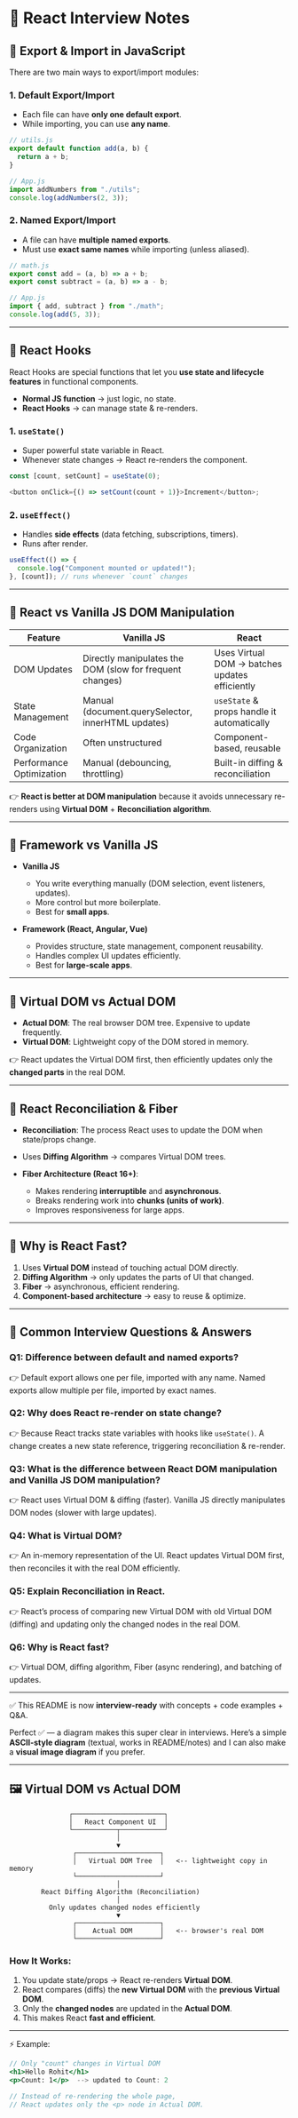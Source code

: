# 📘 React Interview Notes

## 🔹 Export & Import in JavaScript

There are two main ways to export/import modules:

### 1. **Default Export/Import**

- Each file can have **only one default export**.
- While importing, you can use **any name**.

```js
// utils.js
export default function add(a, b) {
  return a + b;
}

// App.js
import addNumbers from "./utils";
console.log(addNumbers(2, 3));
```

### 2. **Named Export/Import**

- A file can have **multiple named exports**.
- Must use **exact same names** while importing (unless aliased).

```js
// math.js
export const add = (a, b) => a + b;
export const subtract = (a, b) => a - b;

// App.js
import { add, subtract } from "./math";
console.log(add(5, 3));
```

---

## 🔹 React Hooks

React Hooks are special functions that let you **use state and lifecycle features** in functional components.

- **Normal JS function** → just logic, no state.
- **React Hooks** → can manage state & re-renders.

### 1. `useState()`

- Super powerful state variable in React.
- Whenever state changes → React re-renders the component.

```js
const [count, setCount] = useState(0);

<button onClick={() => setCount(count + 1)}>Increment</button>;
```

### 2. `useEffect()`

- Handles **side effects** (data fetching, subscriptions, timers).
- Runs after render.

```js
useEffect(() => {
  console.log("Component mounted or updated!");
}, [count]); // runs whenever `count` changes
```

---

## 🔹 React vs Vanilla JS DOM Manipulation

| Feature                  | Vanilla JS                                               | React                                          |
| ------------------------ | -------------------------------------------------------- | ---------------------------------------------- |
| DOM Updates              | Directly manipulates the DOM (slow for frequent changes) | Uses Virtual DOM → batches updates efficiently |
| State Management         | Manual (document.querySelector, innerHTML updates)       | `useState` & props handle it automatically     |
| Code Organization        | Often unstructured                                       | Component-based, reusable                      |
| Performance Optimization | Manual (debouncing, throttling)                          | Built-in diffing & reconciliation              |

👉 **React is better at DOM manipulation** because it avoids unnecessary re-renders using **Virtual DOM** + **Reconciliation algorithm**.

---

## 🔹 Framework vs Vanilla JS

- **Vanilla JS**

  - You write everything manually (DOM selection, event listeners, updates).
  - More control but more boilerplate.
  - Best for **small apps**.

- **Framework (React, Angular, Vue)**

  - Provides structure, state management, component reusability.
  - Handles complex UI updates efficiently.
  - Best for **large-scale apps**.

---

## 🔹 Virtual DOM vs Actual DOM

- **Actual DOM**: The real browser DOM tree. Expensive to update frequently.
- **Virtual DOM**: Lightweight copy of the DOM stored in memory.

👉 React updates the Virtual DOM first, then efficiently updates only the **changed parts** in the real DOM.

---

## 🔹 React Reconciliation & Fiber

- **Reconciliation**: The process React uses to update the DOM when state/props change.
- Uses **Diffing Algorithm** → compares Virtual DOM trees.
- **Fiber Architecture (React 16+)**:

  - Makes rendering **interruptible** and **asynchronous**.
  - Breaks rendering work into **chunks (units of work)**.
  - Improves responsiveness for large apps.

---

## 🔹 Why is React Fast?

1. Uses **Virtual DOM** instead of touching actual DOM directly.
2. **Diffing Algorithm** → only updates the parts of UI that changed.
3. **Fiber** → asynchronous, efficient rendering.
4. **Component-based architecture** → easy to reuse & optimize.

---

## 🔹 Common Interview Questions & Answers

### Q1: Difference between default and named exports?

👉 Default export allows one per file, imported with any name. Named exports allow multiple per file, imported by exact names.

### Q2: Why does React re-render on state change?

👉 Because React tracks state variables with hooks like `useState()`. A change creates a new state reference, triggering reconciliation & re-render.

### Q3: What is the difference between React DOM manipulation and Vanilla JS DOM manipulation?

👉 React uses Virtual DOM & diffing (faster). Vanilla JS directly manipulates DOM nodes (slower with large updates).

### Q4: What is Virtual DOM?

👉 An in-memory representation of the UI. React updates Virtual DOM first, then reconciles it with the real DOM efficiently.

### Q5: Explain Reconciliation in React.

👉 React’s process of comparing new Virtual DOM with old Virtual DOM (diffing) and updating only the changed nodes in the real DOM.

### Q6: Why is React fast?

👉 Virtual DOM, diffing algorithm, Fiber (async rendering), and batching of updates.

---

✅ This README is now **interview-ready** with concepts + code examples + Q\&A.

Perfect ✅ — a diagram makes this super clear in interviews.
Here’s a simple **ASCII-style diagram** (textual, works in README/notes) and I can also make a **visual image diagram** if you prefer.

---

## 🖼 Virtual DOM vs Actual DOM

```
               ┌───────────────────────┐
               │   React Component UI  │
               └───────────┬───────────┘
                           │
                           ▼
                ┌─────────────────────┐
                │   Virtual DOM Tree  │   <-- lightweight copy in memory
                └─────────────────────┘
                           │
        React Diffing Algorithm (Reconciliation)
                           │
          Only updates changed nodes efficiently
                           ▼
                ┌─────────────────────┐
                │    Actual DOM       │   <-- browser's real DOM
                └─────────────────────┘
```

### How It Works:

1. You update state/props → React re-renders **Virtual DOM**.
2. React compares (diffs) the **new Virtual DOM** with the **previous Virtual DOM**.
3. Only the **changed nodes** are updated in the **Actual DOM**.
4. This makes React **fast and efficient**.

---

⚡ Example:

```jsx
// Only "count" changes in Virtual DOM
<h1>Hello Rohit</h1>
<p>Count: 1</p>  --> updated to Count: 2

// Instead of re-rendering the whole page,
// React updates only the <p> node in Actual DOM.
```
